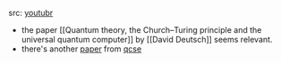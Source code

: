 src: [youtubr](https://www.youtube.com/watch?v=2jz0ugqghys&t=858s)

- the paper [[Quantum theory, the Church–Turing principle and the universal quantum computer]] by [[David Deutsch]] seems relevant.
- there's another [paper](https://physics.aps.org/featured-article-pdf/10.1103/PhysRevLett.107.120501) from [qcse](https://quantumcomputing.stackexchange.com/questions/6088/what-precisely-is-the-quantum-extended-church-turing-thesis)
